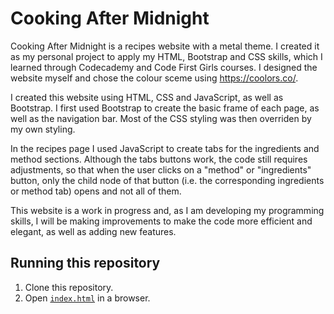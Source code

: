 # Cooking After Midnight
Cooking After Midnight is a recipes website with a metal theme. I created it as my personal project to apply my HTML, Bootstrap and CSS skills, which I learned through Codecademy and Code First Girls courses. I designed the website myself and chose the colour sceme using https://coolors.co/.

I created this website using HTML, CSS and JavaScript, as well as Bootstrap. I first used Bootstrap to create the basic frame of each page, as well as the navigation bar. Most of the CSS styling was then overriden by my own styling.

In the recipes page I used JavaScript to create tabs for the ingredients and method sections. Although the tabs buttons work, the code still requires adjustments, so that when the user clicks on a "method" or "ingredients" button, only the child node of that button (i.e. the corresponding ingredients or method tab) opens and not all of them.

This website is a work in progress and, as I am developing my programming skills, I will be making improvements to make the code more efficient and elegant, as well as adding new features.

## Running this repository

1. Clone this repository.
2. Open [`index.html`](./index.html) in a browser.
